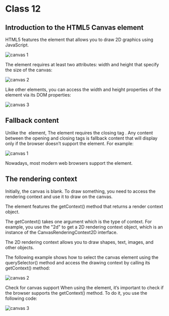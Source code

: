 # Class 12

## Introduction to the HTML5 Canvas element

HTML5 features the <canvas> element that allows you to draw 2D graphics using JavaScript.
  
![canvas 1](https://user-images.githubusercontent.com/120413183/217305456-0bca5a7e-4774-44cd-a301-e10d29f544e6.png)

The <canvas> element requires at least two attributes: width and height that specify the size of the canvas:
  
![canvas 2](https://user-images.githubusercontent.com/120413183/217305568-4c379319-d0ef-4503-8759-af717cbfb8ed.png)
  
Like other elements, you can access the width and height properties of the <canvas> element via its DOM properties:
  
![canvas 3](https://user-images.githubusercontent.com/120413183/217305595-f60a83e2-8d3a-44a7-84fa-065ca05e547b.png)

## Fallback content
  
Unlike the <img> element, The <canvas> element requires the closing tag </canvas>. Any content between the opening and closing tags is fallback content that will display only if the browser doesn’t support the <canvas> element. For example:
  
![canvas 1](https://user-images.githubusercontent.com/120413183/217306266-c1b1c326-5dcc-46cb-8412-585c20763f4b.png)

Nowadays, most modern web browsers support the <canvas> element.
  
## The rendering context
  
Initially, the canvas is blank. To draw something, you need to access the rendering context and use it to draw on the canvas.

The <canvas> element features the getContext() method that returns a render context object.

The getContext() takes one argument which is the type of context. For example, you use the "2d" to get a 2D rendering context object, which is an instance of the CanvasRenderingContext2D interface.

The 2D rendering context allows you to draw shapes, text, images, and other objects.

The following example shows how to select the canvas element using the querySelector() method and access the drawing context by calling its getContext() method:
  
![canvas 2](https://user-images.githubusercontent.com/120413183/217307054-94d5a983-a078-4fe1-b8ea-aeec6a43569c.png)

Check for canvas support
When using the <canvas> element, it’s important to check if the browser supports the getContext() method. To do it, you use the following code:
  
![canvas 3](https://user-images.githubusercontent.com/120413183/217307166-02e6733c-800d-43eb-a4fa-ccf7272b04fc.png)
